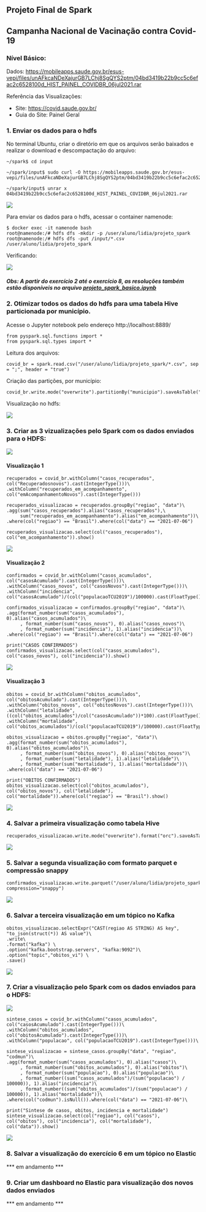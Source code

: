 ## Projeto Final de Spark

## **Campanha Nacional de Vacinação contra Covid-19**



### Nível Básico:

Dados: https://mobileapps.saude.gov.br/esus-vepi/files/unAFkcaNDeXajurGB7LChj8SgQYS2ptm/04bd3419b22b9cc5c6efac2c6528100d_HIST_PAINEL_COVIDBR_06jul2021.rar

Referência das Visualizações:

- Site: https://covid.saude.gov.br/
- Guia do Site: Painel Geral



### 1. Enviar os dados para o hdfs

 No terminal Ubuntu, criar o diretório em que os arquivos serão baixados e realizar o download e descompactação do arquivo:

```
~/spark$ cd input

~/spark/input$ sudo curl -O https://mobileapps.saude.gov.br/esus-vepi/files/unAFkcaNDeXajurGB7LChj8SgQYS2ptm/04bd3419b22b9cc5c6efac2c6528100d_HIST_PAINEL_COVIDBR_06jul2021.rar

~/spark/input$ unrar x 04bd3419b22b9cc5c6efac2c6528100d_HIST_PAINEL_COVIDBR_06jul2021.rar 
```

![](https://github.com/lidiams/projeto_spark_semantix/blob/main/images/exe1_1.PNG)

Para enviar os dados para o hdfs, acessar o container namenode:

```
$ docker exec -it namenode bash
root@namenode:/# hdfs dfs -mkdir -p /user/aluno/lidia/projeto_spark
root@namenode:/# hdfs dfs -put /input/*.csv /user/aluno/lidia/projeto_spark
```

Verificando:

![](https://github.com/lidiams/projeto_spark_semantix/blob/main/images/exe1_2.PNG)



##### Obs: A partir do exercício 2 até o exercício 8, as resoluções também estão disponíveis no arquivo [projeto_spark_basico.ipynb](https://github.com/lidiams/projeto_spark_semantix/blob/main/projeto_spark_basico.ipynb)



### 2. Otimizar todos os dados do hdfs para uma tabela Hive particionada por município.

Acesse o Jupyter notebook pelo endereço http://localhost:8889/

```
from pyspark.sql.functions import *
from pyspark.sql.types import *
```

Leitura dos arquivos:

```
covid_br = spark.read.csv("/user/aluno/lidia/projeto_spark/*.csv", sep = ";", header = "true")
```

Criação das partições, por município:

```
covid_br.write.mode("overwrite").partitionBy("municipio").saveAsTable("covid_br_municipio")
```

Visualização no hdfs:

![](https://github.com/lidiams/projeto_spark_semantix/blob/main/images/exe2_1.PNG)

### 3. Criar as 3 vizualizações pelo Spark com os dados enviados para o HDFS:

![](https://github.com/lidiams/projeto_spark_semantix/blob/main/images/exe3.PNG)



#### Visualização 1

```
recuperados = covid_br.withColumn("casos_recuperados", col("Recuperadosnovos").cast(IntegerType()))\
.withColumn("recuperados_em_acompanhamento", col("emAcompanhamentoNovos").cast(IntegerType()))
```

```
recuperados_visualizacao = recuperados.groupBy("regiao", "data")\
.agg(sum("casos_recuperados").alias("casos_recuperados"),\
     sum("recuperados_em_acompanhamento").alias("em_acompanhamento"))\
.where(col("regiao") == "Brasil").where(col("data") == "2021-07-06")
```

```
recuperados_visualizacao.select(col("casos_recuperados"), col("em_acompanhamento")).show()
```

![](https://github.com/lidiams/projeto_spark_semantix/blob/main/images/exe3_1.PNG)



#### Visualização 2

```
confirmados = covid_br.withColumn("casos_acumulados", col("casosAcumulado").cast(IntegerType()))\
.withColumn("casos_novos", col("casosNovos").cast(IntegerType()))\
.withColumn("incidencia", col("casosAcumulado")/(col("populacaoTCU2019")/100000).cast(FloatType()))
```

```
confirmados_visualizacao = confirmados.groupBy("regiao", "data")\
.agg(format_number(sum("casos_acumulados"), 0).alias("casos_acumulados")\
     , format_number(sum("casos_novos"), 0).alias("casos_novos")\
     , format_number(sum("incidencia"), 1).alias("incidencia"))\
.where(col("regiao") == "Brasil").where(col("data") == "2021-07-06")
```

```
print("CASOS CONFIRMADOS")
confirmados_visualizacao.select(col("casos_acumulados"), col("casos_novos"), col("incidencia")).show()
```

![](https://github.com/lidiams/projeto_spark_semantix/blob/main/images/exe3_2.PNG)

#### Visualização 3

```
obitos = covid_br.withColumn("obitos_acumulados", col("obitosAcumulado").cast(IntegerType()))\
.withColumn("obitos_novos", col("obitosNovos").cast(IntegerType()))\
.withColumn("letalidade", ((col("obitos_acumulados")/col("casosAcumulado"))*100).cast(FloatType()))\
.withColumn("mortalidade", col("obitos_acumulados")/(col("populacaoTCU2019")/100000).cast(FloatType()))
```

```
obitos_visualizacao = obitos.groupBy("regiao", "data")\
.agg(format_number(sum("obitos_acumulados"), 0).alias("obitos_acumulados")\
     , format_number(sum("obitos_novos"), 0).alias("obitos_novos")\
     , format_number(sum("letalidade"), 1).alias("letalidade")\
     , format_number(sum("mortalidade"), 1).alias("mortalidade"))\
.where(col("data") == "2021-07-06")
```

```
print("OBITOS CONFIRMADOS")
obitos_visualizacao.select(col("obitos_acumulados"), col("obitos_novos"), col("letalidade"), col("mortalidade")).where(col("regiao") == "Brasil").show()
```

![](https://github.com/lidiams/projeto_spark_semantix/blob/main/images/exe3_3.PNG)



### 4. Salvar a primeira visualização como tabela Hive

```
recuperados_visualizacao.write.mode("overwrite").format("orc").saveAsTable("recuperados_covid")
```

![](https://github.com/lidiams/projeto_spark_semantix/blob/main/images/exe4.PNG)



### 5. Salvar a segunda visualização com formato parquet e compressão snappy

```
confirmados_visualizacao.write.parquet("/user/aluno/lidia/projeto_spark/confirmados_covid", compression="snappy")
```

![](https://github.com/lidiams/projeto_spark_semantix/blob/main/images/exe5.PNG)



### 6. Salvar a terceira visualização em um tópico no Kafka

```
obitos_visualizacao.selectExpr("CAST(regiao AS STRING) AS key", "to_json(struct(*)) AS value")\
.write\
.format("kafka") \
.option("kafka.bootstrap.servers", "kafka:9092")\
.option("topic","obitos_vi") \
.save()
```

![](https://github.com/lidiams/projeto_spark_semantix/blob/main/images/exe6_1.PNG)



### 7. Criar a visualização pelo Spark com os dados enviados para o HDFS:

![](https://github.com/lidiams/projeto_spark_semantix/blob/main/images/exe7.PNG)

```
sintese_casos = covid_br.withColumn("casos_acumulados", col("casosAcumulado").cast(IntegerType()))\
.withColumn("obitos_acumulados", col("obitosAcumulado").cast(IntegerType()))\
.withColumn("populacao", col("populacaoTCU2019").cast(IntegerType()))\
```

```
sintese_visualizacao = sintese_casos.groupBy("data", "regiao", "codmun")\
.agg(format_number(sum("casos_acumulados"), 0).alias("casos")\
     , format_number(sum("obitos_acumulados"), 0).alias("obitos")\
     , format_number(sum("populacao"), 0).alias("populacao")\
     , format_number((sum("casos_acumulados")/(sum("populacao") / 100000)), 1).alias("incidencia")\
     , format_number((sum("obitos_acumulados")/(sum("populacao") / 100000)), 1).alias("mortalidade"))\
.where(col("codmun").isNull()).where(col("data") == "2021-07-06")\
```

```
print("Sintese de casos, obitos, incidencia e mortalidade")
sintese_visualizacao.select(col("regiao"), col("casos"), col("obitos"), col("incidencia"), col("mortalidade"), col("data")).show()
```

![](https://github.com/lidiams/projeto_spark_semantix/blob/main/images/exe7_1.PNG)



### 8. Salvar a visualização do exercício 6 em um tópico no Elastic

*** em andamento ***



### 9. Criar um dashboard no Elastic para visualização dos novos dados enviados

*** em andamento ***


